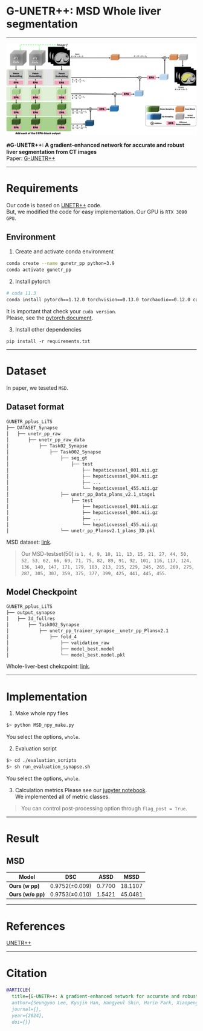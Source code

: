 # G-UNETR++: MSD Whole liver segmentation
---
![model](./images/model.png)  
  
**🔥G-UNETR++: A gradient-enhanced network for accurate and robust liver segmentation from CT images**   
Paper: [G-UNETR++](#)
  
---
# Requirements
Our code is based on [UNETR++](https://github.com/Amshaker/unetr_plus_plus) code.  
But, we modified the code for easy implementation.
Our GPU is `RTX 3090 GPU`.  
  
## Environment
1. Create and activate conda environment  
```bash
conda create --name gunetr_pp python=3.9
conda activate gunetr_pp
```
  
2. Install pytorch
```bash
# cuda 11.3
conda install pytorch==1.12.0 torchvision==0.13.0 torchaudio==0.12.0 cudatoolkit=11.3 -c pytorch
```
It is important that check your `cuda version`.  
Please, see the [pytorch document](https://pytorch.org/get-started/previous-versions/#v1120).  
  
3. Install other dependencies
```
pip install -r requirements.txt
```
  
---
# Dataset
In paper, we teseted `MSD`.  
  
## Dataset format
```
GUNETR_pplus_LiTS
├── DATASET_Synapse                  
│   ├── unetr_pp_raw
│       ├── unetr_pp_raw_data           
│           ├── Task02_Synapse           
│               ├── Task002_Synapse         
│                   ├── seg_gt
│                       ├── test
│                           ├── hepaticvessel_001.nii.gz
│                           ├── hepaticvessel_004.nii.gz
│                           ├── ...
│                           └── hepaticvessel_455.nii.gz
│                   ├── unetr_pp_Data_plans_v2.1_stage1
│                       ├── test
│                           ├── hepaticvessel_001.nii.gz
│                           ├── hepaticvessel_004.nii.gz
│                           ├── ...
│                           └── hepaticvessel_455.nii.gz
│                   └── unetr_pp_Plansv2.1_plans_3D.pkl
```
MSD dataset: [link](http://medicaldecathlon.com/).
> Our MSD-testset(50) is `1, 4, 9, 10, 11, 13, 15, 21, 27, 44, 50, 52, 53, 62, 66, 69, 71, 75, 82, 89, 91, 92, 101, 116, 117, 124, 136, 140, 147, 171, 179, 183, 213, 215, 229, 245, 265, 269, 275, 287, 305, 307, 359, 375, 377, 399, 425, 441, 445, 455`.  
  
## Model Checkpoint
```
GUNETR_pplus_LiTS
├── output_synapse                 
│   ├── 3d_fullres
│       ├── Task002_Synapse                   
│           ├── unetr_pp_trainer_synapse__unetr_pp_Plansv2.1        
│               ├── fold_4
│                   ├── validation_raw
│                   ├── model_best.model
│                   └── model_best.model.pkl
```
Whole-liver-best chekcpoint: [link](https://drive.google.com/file/d/1f2HWpnDQgyTZMYf810YKldAhw4hEWGKl/view?usp=sharing).  

---
# Implementation
1. Make whole npy files
```bash
$> python MSD_npy_make.py
```
You select the options, `whole`.  
  
2. Evaluation script
```bash
$> cd ./evaluation_scripts
$> sh run_evaluation_synapse.sh
```
You select the options, `whole`.  
  
3. Calculation metrics
Please see our [jupyter notebook](https://github.com/AI-Medical-Vision/GUNETR_pplus_MSD_Whole/blob/main/MSD_metric.ipynb).  
We implemented all of metric classes.  
> You can control post-processing option through `flag_post = True`.
  
---
# Result
## MSD
| Model | DSC | ASSD | MSSD |  
| --- | --- | --- | --- | 
| **Ours (w pp)** | 0.9752(±0.009) | 0.7700 | 18.1107 | 
| **Ours (w/o pp)** | 0.9753(±0.010) | 1.5421 | 45.0481 | 
---
# References
[UNETR++](https://arxiv.org/abs/2212.04497)  
  
---
# Citation
```bibtex
@ARTICLE{
  title={G-UNETR++: A gradient-enhanced network for accurate and robust liver segmentation from CT images}, 
  author={Seungyoo Lee, Kyujin Han, Hangyeul Shin, Harin Park, Xiaopeng Yang, Jae Do Yang, Hee Chul Yu, Heecheon You},
  journal={}, 
  year={2024},
  doi={}}
```
